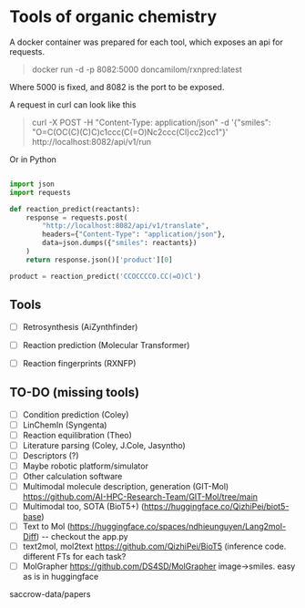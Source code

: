 
# Tools of organic chemistry

A docker container was prepared for each tool, which exposes an api for requests.

> docker run -d -p 8082:5000 doncamilom/rxnpred:latest

Where 5000 is fixed, and 8082 is the port to be exposed.

A request in curl can look like this

> curl -X POST -H "Content-Type: application/json" -d '{"smiles": "O=C(OC(C)(C)C)c1ccc(C(=O)Nc2ccc(Cl)cc2)cc1"}' http://localhost:8082/api/v1/run

Or in Python

```python

import json
import requests

def reaction_predict(reactants):
    response = requests.post(
        "http://localhost:8082/api/v1/translate",
        headers={"Content-Type": "application/json"},
        data=json.dumps({"smiles": reactants})
    )
    return response.json()['product'][0]

product = reaction_predict('CCOCCCCO.CC(=O)Cl')
```

## Tools

- [ ] Retrosynthesis (AiZynthfinder)
- [ ] Reaction prediction (Molecular Transformer)
- [ ] Reaction fingerprints (RXNFP)


## TO-DO (missing tools)

- [ ] Condition prediction (Coley)
- [ ] LinChemIn (Syngenta)
- [ ] Reaction equilibration (Theo)
- [ ] Literature parsing (Coley, J.Cole, Jasyntho)
- [ ] Descriptors (?)
- [ ] Maybe robotic platform/simulator
- [ ] Other calculation software
- [ ] Multimodal molecule description, generation (GIT-Mol) https://github.com/AI-HPC-Research-Team/GIT-Mol/tree/main
- [ ] Multimodal too, SOTA (BioT5+) (https://huggingface.co/QizhiPei/biot5-base)
- [ ] Text to Mol (https://huggingface.co/spaces/ndhieunguyen/Lang2mol-Diff) -- checkout the app.py
- [ ] text2mol, mol2text https://github.com/QizhiPei/BioT5 (inference code. different FTs for each task?
- [ ] MolGrapher https://github.com/DS4SD/MolGrapher  image->smiles. easy as is in huggingface

saccrow-data/papers

